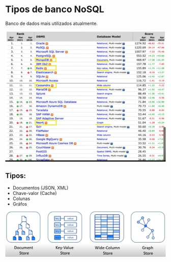 # Tipos de banco NoSQL

Banco de dados mais utilizados atualmente.

![rank](img/chrome-10_22-07-27_11h58m.png)

## Tipos:

- Documentos (JSON, XML)
- Chave-valor (Cache)
- Colunas 
- Gráfos

![tipos](img/chrome-11_22-07-27_12h01m.png)